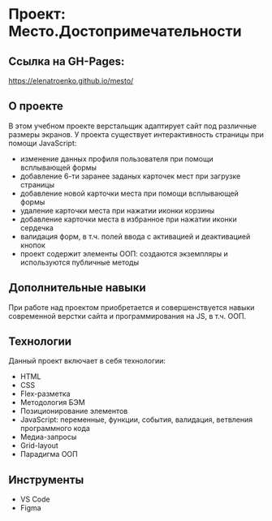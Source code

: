 # Проект: Место.Достопримечательности 

## Ссылка на GH-Pages:
https://elenatroenko.github.io/mesto/

## О проекте
В этом учебном проекте верстальщик адаптирует сайт под различные размеры экранов.
У проекта существует интерактивность страницы при помощи JavaScript:
- изменение данных профиля пользователя при помощи всплывающей формы
- добавление 6-ти заранее заданых карточек мест при загрузке страницы
- добавление новой карточки места при помощи всплывающей формы
- удаление карточки места при нажатии иконки корзины
- добавление карточки места в избранное при нажатии иконки сердечка
- валидация форм, в т.ч. полей ввода с активацией и деактивацией кнопок
- проект содержит элементы ООП: создаются экземпляры и используются публичные методы

## Дополнительные навыки
При работе над проектом приобретается и совершенствуется навыки современной верстки сайта и программирования на JS, в т.ч. ООП.


## Технологии
Данный проект включает в себя технологии:
* HTML
* CSS
* Flex-разметка
* Методология БЭМ
* Позиционирование элементов
* JavaScript: переменные, функции, события, валидация, ветвления программного кода
* Медиа-запросы
* Grid-layout
* Парадигма ООП

## Инструменты
* VS Code
* Figma
